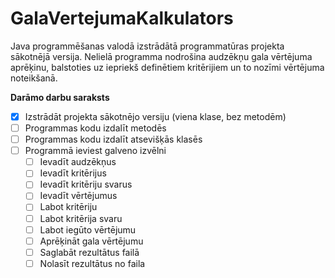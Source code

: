 # GalaVertejumaKalkulators
Java programmēšanas valodā izstrādātā programmatūras projekta sākotnējā versija. Nelielā programma nodrošina audzēkņu gala vērtējuma aprēķinu, balstoties uz iepriekš definētiem kritērijiem un to nozīmi vērtējuma noteikšanā.

**Darāmo darbu saraksts**
- [x] Izstrādāt projekta sākotnējo versiju (viena klase, bez metodēm)
- [ ] Programmas kodu izdalīt metodēs
- [ ] Programmas kodu izdalīt atsevišķās klasēs
- [ ] Programmā ieviest galveno izvēlni
	- [ ] Ievadīt audzēkņus
	- [ ] Ievadīt kritērijus
	- [ ] Ievadīt kritēriju svarus
	- [ ] Ievadīt vērtējumus
	- [ ] Labot kritēriju
	- [ ] Labot kritērija svaru
	- [ ] Labot iegūto vērtējumu
	- [ ] Aprēķināt gala vērtējumu
	- [ ] Saglabāt rezultātus failā
	- [ ] Nolasīt rezultātus no faila
